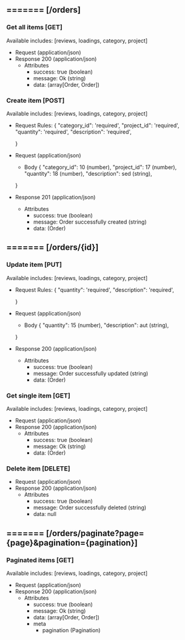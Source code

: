 ## ======= [/orders]

### Get all items [GET]
Available includes: [reviews, loadings, category, project]
+ Request (application/json)
    <!-- include(request/header.md) -->
+ Response 200 (application/json)
    + Attributes         
        + success: true (boolean)
        + message: Ok (string)
        + data: (array[Order, Order])

<!-- include(response/401.md) -->
<!-- include(response/500.md) -->
### Create item [POST]
Available includes: [reviews, loadings, category, project]
+ Request Rules:
    {
        "category_id": 'required',
        "project_id": 'required',
        "quantity": 'required',
        "description": 'required',

    }
+ Request (application/json)
    <!-- include(request/header.md) -->
    + Body
    {
            "category_id": 10 (number),
            "project_id": 17 (number),
            "quantity": 18 (number),
            "description": sed (string),

    }
+ Response 201 (application/json)
    + Attributes         
        + success: true (boolean)
        + message: Order successfully created (string)
        + data: (Order)

<!-- include(response/401.md) -->
<!-- include(response/422.md) -->
<!-- include(response/500.md) -->

## ======= [/orders/{id}]
### Update item [PUT]
Available includes: [reviews, loadings, category, project]
<!-- include(parameters/id.md) -->
+ Request Rules:
    {
        "quantity": 'required',
        "description": 'required',

    }
+ Request (application/json)
    <!-- include(request/header.md) -->
    + Body
    {
            "quantity": 15 (number),
            "description": aut (string),

    }
+ Response 200 (application/json)
    + Attributes         
        + success: true (boolean)
        + message: Order successfully updated (string)
        + data: (Order)

<!-- include(response/401.md) -->
<!-- include(response/404.md) -->
<!-- include(response/422.md) -->
<!-- include(response/500.md) -->
### Get single item [GET]
Available includes: [reviews, loadings, category, project]
<!-- include(parameters/id.md) -->
+ Request (application/json)
    <!-- include(request/header.md) -->
+ Response 200 (application/json)
    + Attributes         
        + success: true (boolean)
        + message: Ok (string)
        + data: (Order)

<!-- include(response/401.md) -->
<!-- include(response/404.md) -->
<!-- include(response/500.md) -->
### Delete item [DELETE]
<!-- include(parameters/id.md) -->
+ Request (application/json)
    <!-- include(request/header.md) -->    
+ Response 200 (application/json)
    + Attributes         
        + success: true (boolean)
        + message: Order successfully deleted (string)
        + data: null

<!-- include(response/401.md) -->
<!-- include(response/404.md) -->
<!-- include(response/500.md) -->

## ======= [/orders/paginate?page={page}&pagination={pagination}]
### Paginated items [GET]
Available includes: [reviews, loadings, category, project]
<!-- include(parameters/pagination.md) -->
+ Request (application/json)
    <!-- include(request/header.md) -->
+ Response 200 (application/json)
    + Attributes         
        + success: true (boolean)
        + message: Ok (string)
        + data: (array[Order, Order])
        + meta
            + pagination (Pagination)

<!-- include(response/401.md) -->
<!-- include(response/500.md) -->


